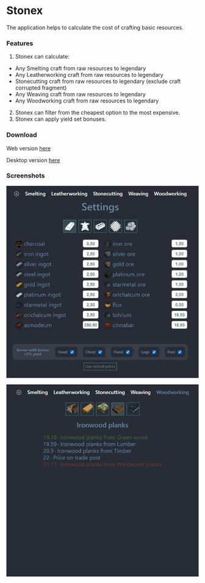 # Stonex
The application helps to calculate the cost of crafting basic resources.
### Features
1. Stonex can calculate:
- Any Smelting craft from raw resources to legendary
- Any Leatherworking craft from raw resources to legendary
- Stonecutting craft from raw resources to legendary (exclude craft corrupted fragment)
- Any Weaving craft from raw resources to legendary
- Any Woodworking craft from raw resources to legendary
2. Stonex can filter from the cheapest option to the most expensive.
3. Stonex can apply yield set bonuses.
### Download
Web version [here](https://tyradire.github.io/stonex)

Desktop version [here](https://github.com/tyradire/stonex/blob/main/desktop.zip)
### Screenshots
![Stonex App](https://github.com/tyradire/stonex/blob/main/src/assets/screenshots/stonex-app.jpg "Stonex App")

![Stonex prices](https://github.com/tyradire/stonex/blob/main/src/assets/screenshots/stonex-prices.jpg "Stonex prices")